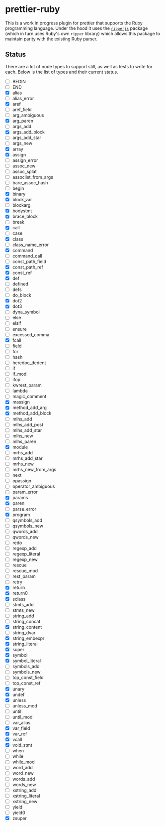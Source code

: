 # prettier-ruby

This is a work in progress plugin for prettier that supports the Ruby programming language. Under the hood it uses the [`ripperjs`](https://github.com/kddeisz/ripperjs) package (which in turn uses Ruby's own `ripper` library) which allows this package to maintain parity with the existing Ruby parser.

## Status

There are a lot of node types to support still, as well as tests to write for each. Below is the list of types and their current status.

- [ ] BEGIN
- [ ] END
- [x] alias
- [ ] alias_error
- [x] aref
- [ ] aref_field
- [ ] arg_ambiguous
- [x] arg_paren
- [ ] args_add
- [x] args_add_block
- [ ] args_add_star
- [ ] args_new
- [x] array
- [x] assign
- [ ] assign_error
- [ ] assoc_new
- [ ] assoc_splat
- [ ] assoclist_from_args
- [ ] bare_assoc_hash
- [ ] begin
- [x] binary
- [x] block_var
- [ ] blockarg
- [x] bodystmt
- [x] brace_block
- [ ] break
- [x] call
- [ ] case
- [x] class
- [ ] class_name_error
- [x] command
- [ ] command_call
- [ ] const_path_field
- [x] const_path_ref
- [x] const_ref
- [x] def
- [ ] defined
- [ ] defs
- [ ] do_block
- [x] dot2
- [x] dot3
- [ ] dyna_symbol
- [ ] else
- [ ] elsif
- [ ] ensure
- [ ] excessed_comma
- [x] fcall
- [ ] field
- [ ] for
- [ ] hash
- [ ] heredoc_dedent
- [ ] if
- [ ] if_mod
- [ ] ifop
- [ ] kwrest_param
- [ ] lambda
- [ ] magic_comment
- [x] massign
- [x] method_add_arg
- [x] method_add_block
- [ ] mlhs_add
- [ ] mlhs_add_post
- [ ] mlhs_add_star
- [ ] mlhs_new
- [ ] mlhs_paren
- [x] module
- [ ] mrhs_add
- [ ] mrhs_add_star
- [ ] mrhs_new
- [ ] mrhs_new_from_args
- [ ] next
- [ ] opassign
- [ ] operator_ambiguous
- [ ] param_error
- [x] params
- [x] paren
- [ ] parse_error
- [x] program
- [ ] qsymbols_add
- [ ] qsymbols_new
- [ ] qwords_add
- [ ] qwords_new
- [ ] redo
- [ ] regexp_add
- [ ] regexp_literal
- [ ] regexp_new
- [ ] rescue
- [ ] rescue_mod
- [ ] rest_param
- [ ] retry
- [x] return
- [x] return0
- [x] sclass
- [ ] stmts_add
- [ ] stmts_new
- [ ] string_add
- [ ] string_concat
- [x] string_content
- [ ] string_dvar
- [x] string_embexpr
- [x] string_literal
- [x] super
- [x] symbol
- [x] symbol_literal
- [ ] symbols_add
- [ ] symbols_new
- [ ] top_const_field
- [ ] top_const_ref
- [x] unary
- [x] undef
- [x] unless
- [ ] unless_mod
- [ ] until
- [ ] until_mod
- [ ] var_alias
- [x] var_field
- [x] var_ref
- [x] vcall
- [x] void_stmt
- [ ] when
- [ ] while
- [ ] while_mod
- [ ] word_add
- [ ] word_new
- [ ] words_add
- [ ] words_new
- [ ] xstring_add
- [ ] xstring_literal
- [ ] xstring_new
- [ ] yield
- [ ] yield0
- [x] zsuper
